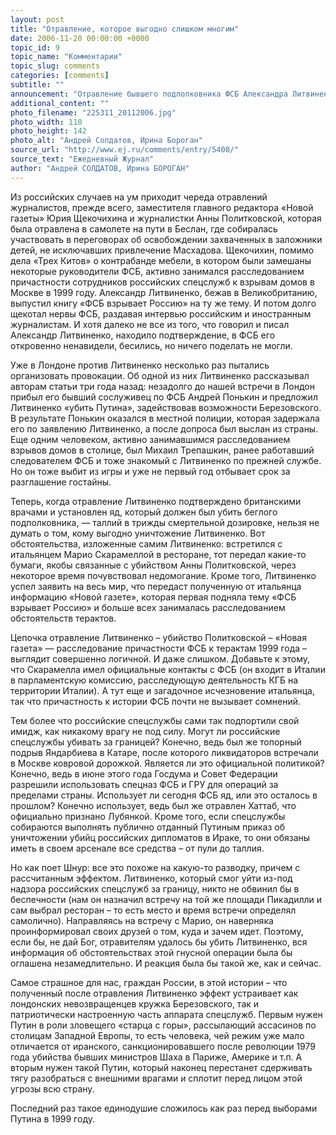```yaml
---
layout: post
title: "Отравление, которое выгодно слишком многим"
date: 2006-11-20 00:00:00 +0000
topic_id: 9
topic_name: "Комментарии"
topic_slug: comments
categories: [comments]
subtitle: ""
announcement: "Отравление бывшего подполковника ФСБ Александра Литвиненко в Лондоне большинство западных СМИ сравнило с убийством болгарского диссидента Маркова, ликвидированного в аэропорту Хитроу почти 30 лет назад. Тогда незнакомец укололол Маркова зонтиком, на острие которого была игла с рицином, и эта операция считалась несомненным успехом КГБ."
additional_content: ""
photo_filename: "225311_20112006.jpg"
photo_width: 110
photo_height: 142
photo_alt: "Андрей Солдатов, Ирина Бороган"
source_url: "http://www.ej.ru/comments/entry/5400/"
source_text: "Ежедневный Журнал"
author: "Андрей СОЛДАТОВ, Ирина БОРОГАН"
---
```

Из российских случаев на ум приходит череда отравлений журналистов, прежде всего, заместителя главного редактора «Новой газеты» Юрия Щекочихина и журналистки Анны Политковской, которая была отравлена в самолете на пути в Беслан, где собиралась участвовать в переговорах об освобождении захваченных в заложники детей, не исключавших привлечение Масхадова. Щекочихин, помимо дела «Трех Китов» о контрабанде мебели, в котором были замешаны некоторые руководители ФСБ, активно занимался расследованием причастности сотрудников российских спецслужб к взрывам домов в Москве в 1999 году. Александр Литвиненко, бежав в Великобританию, выпустил книгу «ФСБ взрывает Россию» на ту же тему. И потом долго щекотал нервы ФСБ, раздавая интервью российским и иностранным журналистам. И хотя далеко не все из того, что говорил и писал Александр Литвиненко, находило подтверждение, в ФСБ его откровенно ненавидели, бесились, но ничего поделать не могли.

Уже в Лондоне против Литвиненко несколько раз пытались организовать провокации. Об одной из них Литвиненко рассказывал авторам статьи три года назад: незадолго до нашей встречи в Лондон прибыл его бывший сослуживец по ФСБ Андрей Понькин и предложил Литвиненко «убить Путина», задействовав возможности Березовского. В результате Понькин оказался в местной полиции, которая задержала его по заявлению Литвиненко, а после допроса был выслан из страны. Еще одним человеком, активно занимавшимся расследованием взрывов домов в столице, был Михаил Трепашкин, ранее работавший следователем ФСБ и тоже знакомый с Литвиненко по прежней службе. Но он тоже выбит из игры и уже не первый год отбывает срок за разглашение гостайны.

Теперь, когда отравление Литвиненко подтверждено британскими врачами и установлен яд, который должен был убить беглого подполковника, — таллий в трижды смертельной дозировке, нельзя не думать о том, кому выгодно уничтожение Литвиненко. Вот обстоятельства, изложенные самим Литвиненко: встретился с итальянцем Марио Скарамеллой в ресторане, тот передал какие-то бумаги, якобы связанные с убийством Анны Политковской, через некоторое время почувствовал недомогание. Кроме того, Литвиненко успел заявить на весь мир, что передаст полученную от итальянца информацию «Новой газете», которая первая подняла тему «ФСБ взрывает Россию» и больше всех занималась расследованием обстоятельств терактов.

Цепочка отравление Литвиненко – убийство Политковской – «Новая газета» — расследование причастности ФСБ к терактам 1999 года – выглядит совершенно логичной. И даже слишком. Добавьте к этому, что Скарамелла имел официальные контакты с ФСБ (он входит в Италии в парламентскую комиссию, расследующую деятельность КГБ на территории Италии). А тут еще и загадочное исчезновение итальянца, так что причастность к истории ФСБ почти не вызывает сомнений.

Тем более что российские спецслужбы сами так подпортили свой имидж, как никакому врагу не под силу. Могут ли российские спецслужбы убивать за границей? Конечно, ведь был же топорный подрыв Яндарбиева в Катаре, после которого ликвидаторов встречали в Москве ковровой дорожкой. Является ли это официальной политикой? Конечно, ведь в июне этого года Госдума и Совет Федерации разрешили использовать спецназ ФСБ и ГРУ для операций за пределами страны. Использует ли сегодня ФСБ яд, или это осталось в прошлом? Конечно использует, ведь был же отравлен Хаттаб, что официально признано Лубянкой. Кроме того, если спецслужбы собираются выполнять публично отданный Путиным приказ об уничтожении убийц российских дипломатов в Ираке, то они обязаны иметь в своем арсенале все средства – от пули до таллия.

Но как поет Шнур: все это похоже на какую-то разводку, причем с рассчитанным эффектом. Литвиненко, который смог уйти из-под надзора российских спецслужб за границу, никто не обвинил бы в беспечности (нам он назначил встречу на той же площади Пикадилли и сам выбрал ресторан – то есть место и время встречи определял самолично). Направляясь на встречу с Марио, он наверняка проинформировал своих друзей о том, куда и зачем идет. Поэтому, если бы, не дай Бог, отравителям удалось бы убить Литвиненко, вся информация об обстоятельствах этой гнусной операции была бы оглашена незамедлительно. И реакция была бы такой же, как и сейчас.

Самое страшное для нас, граждан России, в этой истории – что полученный после отравления Литвиненко эффект устраивает как лондонских невозвращенцев кружка Березовского, так и патриотически настроенную часть аппарата спецслужб. Первым нужен Путин в роли зловещего «старца с горы», рассылающий ассасинов по столицам Западной Европы, то есть человека, чей режим уже мало отличается от иранского, санкционировавшего после революции 1979 года убийства бывших министров Шаха в Париже, Америке и т.п. А вторым нужен такой Путин, который наконец перестанет сдерживать тягу разобраться с внешними врагами и сплотит перед лицом этой угрозы всю страну.

Последний раз такое единодушие сложилось как раз перед выборами Путина в 1999 году.
